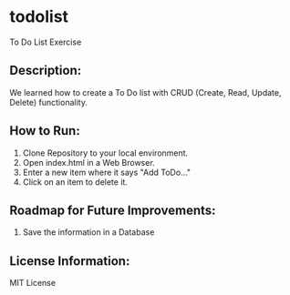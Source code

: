 # todolist
To Do List Exercise

## Description:
We learned how to create a To Do list with CRUD (Create, Read, Update, Delete) functionality.

## How to Run:
1. Clone Repository to your local environment.
2. Open index.html in a Web Browser.
3. Enter a new item where it says "Add ToDo..."
4. Click on an item to delete it.

## Roadmap for Future Improvements:
1. Save the information in a Database

## License Information:
MIT License
